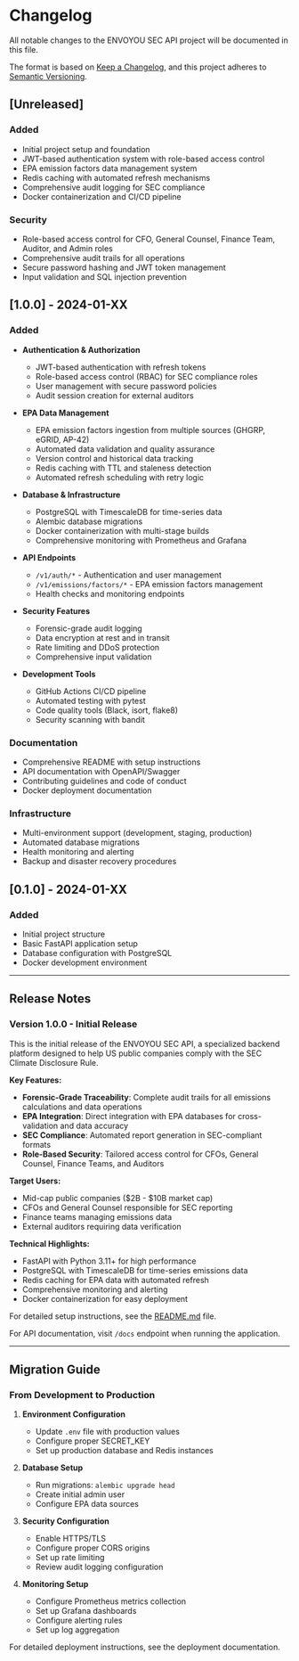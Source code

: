 # Changelog

All notable changes to the ENVOYOU SEC API project will be documented in this file.

The format is based on [Keep a Changelog](https://keepachangelog.com/en/1.0.0/),
and this project adheres to [Semantic Versioning](https://semver.org/spec/v2.0.0.html).

## [Unreleased]

### Added
- Initial project setup and foundation
- JWT-based authentication system with role-based access control
- EPA emission factors data management system
- Redis caching with automated refresh mechanisms
- Comprehensive audit logging for SEC compliance
- Docker containerization and CI/CD pipeline

### Security
- Role-based access control for CFO, General Counsel, Finance Team, Auditor, and Admin roles
- Comprehensive audit trails for all operations
- Secure password hashing and JWT token management
- Input validation and SQL injection prevention

## [1.0.0] - 2024-01-XX

### Added
- **Authentication & Authorization**
  - JWT-based authentication with refresh tokens
  - Role-based access control (RBAC) for SEC compliance roles
  - User management with secure password policies
  - Audit session creation for external auditors

- **EPA Data Management**
  - EPA emission factors ingestion from multiple sources (GHGRP, eGRID, AP-42)
  - Automated data validation and quality assurance
  - Version control and historical data tracking
  - Redis caching with TTL and staleness detection
  - Automated refresh scheduling with retry logic

- **Database & Infrastructure**
  - PostgreSQL with TimescaleDB for time-series data
  - Alembic database migrations
  - Docker containerization with multi-stage builds
  - Comprehensive monitoring with Prometheus and Grafana

- **API Endpoints**
  - `/v1/auth/*` - Authentication and user management
  - `/v1/emissions/factors/*` - EPA emission factors management
  - Health checks and monitoring endpoints

- **Security Features**
  - Forensic-grade audit logging
  - Data encryption at rest and in transit
  - Rate limiting and DDoS protection
  - Comprehensive input validation

- **Development Tools**
  - GitHub Actions CI/CD pipeline
  - Automated testing with pytest
  - Code quality tools (Black, isort, flake8)
  - Security scanning with bandit

### Documentation
- Comprehensive README with setup instructions
- API documentation with OpenAPI/Swagger
- Contributing guidelines and code of conduct
- Docker deployment documentation

### Infrastructure
- Multi-environment support (development, staging, production)
- Automated database migrations
- Health monitoring and alerting
- Backup and disaster recovery procedures

## [0.1.0] - 2024-01-XX

### Added
- Initial project structure
- Basic FastAPI application setup
- Database configuration with PostgreSQL
- Docker development environment

---

## Release Notes

### Version 1.0.0 - Initial Release

This is the initial release of the ENVOYOU SEC API, a specialized backend platform designed to help US public companies comply with the SEC Climate Disclosure Rule.

**Key Features:**
- **Forensic-Grade Traceability**: Complete audit trails for all emissions calculations and data operations
- **EPA Integration**: Direct integration with EPA databases for cross-validation and data accuracy
- **SEC Compliance**: Automated report generation in SEC-compliant formats
- **Role-Based Security**: Tailored access control for CFOs, General Counsel, Finance Teams, and Auditors

**Target Users:**
- Mid-cap public companies ($2B - $10B market cap)
- CFOs and General Counsel responsible for SEC reporting
- Finance teams managing emissions data
- External auditors requiring data verification

**Technical Highlights:**
- FastAPI with Python 3.11+ for high performance
- PostgreSQL with TimescaleDB for time-series emissions data
- Redis caching for EPA data with automated refresh
- Comprehensive monitoring and alerting
- Docker containerization for easy deployment

For detailed setup instructions, see the [README.md](README.md) file.

For API documentation, visit `/docs` endpoint when running the application.

---

## Migration Guide

### From Development to Production

1. **Environment Configuration**
   - Update `.env` file with production values
   - Configure proper SECRET_KEY
   - Set up production database and Redis instances

2. **Database Setup**
   - Run migrations: `alembic upgrade head`
   - Create initial admin user
   - Configure EPA data sources

3. **Security Configuration**
   - Enable HTTPS/TLS
   - Configure proper CORS origins
   - Set up rate limiting
   - Review audit logging configuration

4. **Monitoring Setup**
   - Configure Prometheus metrics collection
   - Set up Grafana dashboards
   - Configure alerting rules
   - Set up log aggregation

For detailed deployment instructions, see the deployment documentation.
